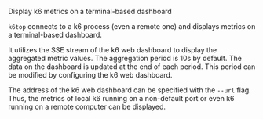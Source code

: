 Display k6 metrics on a terminal-based dashboard

`k6top` connects to a k6 process (even a remote one) and displays metrics on a terminal-based dashboard.

It utilizes the SSE stream of the k6 web dashboard to display the aggregated metric values. The aggregation period is 10s by default. The data on the dashboard is updated at the end of each period. This period can be modified by configuring the k6 web dashboard.

The address of the k6 web dashboard can be specified with the `--url` flag. Thus, the metrics of local k6 running on a non-default port or even k6 running on a remote computer can be displayed.
